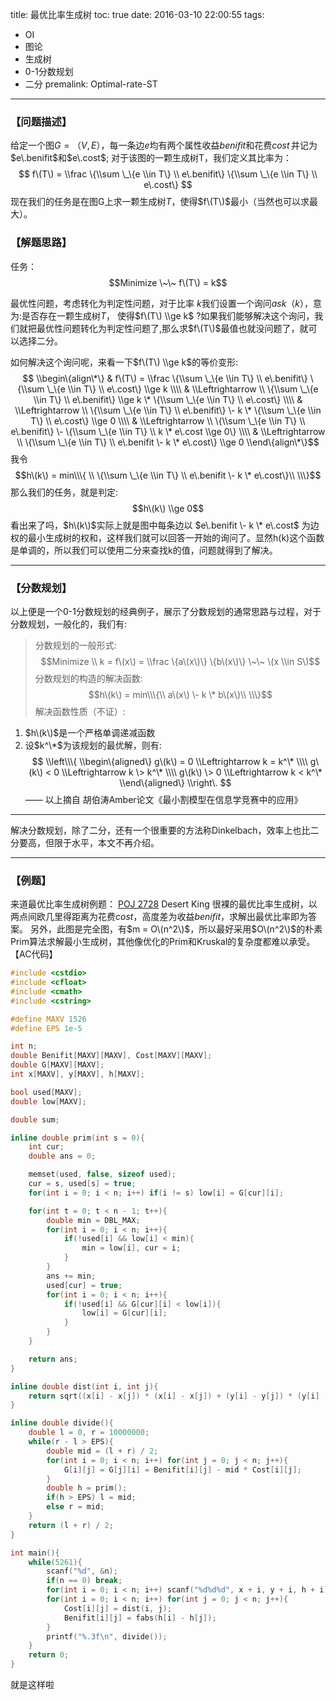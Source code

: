 title: 最优比率生成树
toc: true
date: 2016-03-10 22:00:55
tags:
  - OI
  - 图论
  - 生成树
  - 0-1分数规划
  - 二分
premalink: Optimal-rate-ST
---

### 【问题描述】
给定一个图$G = （V,E）$，每一条边$e$均有两个属性收益$benifit$和花费$cost\,$并记为$e\.benifit$和$e\.cost$;
对于该图的一颗生成树T，我们定义其比率为：
$$ f\(T\) = \\frac \{\\sum \_\{e \\in T\} \\ e\.benifit\} \{\\sum \_\{e \\in T\} \\ e\.cost\} $$
现在我们的任务是在图G上求一颗生成树$T$，使得$f\(T\)$最小（当然也可以求最大）。

<!--more-->

### 【解题思路】

任务：
$$Minimize \~\~ f\(T\) = k$$

最优性问题，考虑转化为判定性问题，对于比率 $k$我们设置一个询问$ask（k）$，意为:是否存在一颗生成树$T$， 使得$f\(T\) \\ge k$ ?如果我们能够解决这个询问，我们就把最优性问题转化为判定性问题了,那么求$f\(T\)$最值也就没问题了，就可以选择二分。

如何解决这个询问呢，来看一下$f\(T\) \\ge k$的等价变形:
 $$ \\begin\{align\*\} 
 & f\(T\) = \\frac \{\\sum \_\{e \\in T\} \\ e\.benifit\} \{\\sum \_\{e \\in T\} \\ e\.cost\} \\ge k 
 \\\\ & \\Leftrightarrow \\ \{\\sum \_\{e \\in T\} \\ e\.benifit\} \\ge k \* \{\\sum \_\{e \\in T\} \\ e\.cost\}
 \\\\ & \\Leftrightarrow \\ \{\\sum \_\{e \\in T\} \\ e\.benifit\} \- k \* \{\\sum \_\{e \\in T\} \\ e\.cost\} \\ge 0
 \\\\ & \\Leftrightarrow \\ \{\\sum \_\{e \\in T\} \\ e\.benifit\} \- \{\\sum \_\{e \\in T\} \\ k \* e\.cost \\ge 0\}
 \\\\ & \\Leftrightarrow \\ \{\\sum \_\{e \\in T\} \\ e\.benifit \- k \* e\.cost\} \\ge 0
 \\end\{align\*\}$$
 我令
 $$h\(k\) = min\\\{ \\ \{\\sum \_\{e \\in T\} \\ e\.benifit \- k \* e\.cost\}\\ \\\}$$
 那么我们的任务，就是判定:
 $$h\(k\) \\ge 0$$
 看出来了吗，$h\(k\)$实际上就是图中每条边以 $e\.benifit \- k \* e\.cost$ 为边权的最小生成树的权和，这样我们就可以回答一开始的询问了。显然h(k)这个函数是单调的，所以我们可以使用二分来查找k的值，问题就得到了解决。
 
 ---
 
### 【分数规划】
 以上便是一个0-1分数规划的经典例子，展示了分数规划的通常思路与过程，对于分数规划，一般化的，我们有:
 >分数规划的一般形式:
$$Minimize \\ k = f\(x\) = \\frac \{a\(x\)\} \{b\(x\)\} \~\~ \(x \\in S\)$$
分数规划的构造的解决函数:
$$h\(k\) = min\\\{\\ a\(x\) \- k \* b\(x\)\\ \\\}$$
解决函数性质（不证）:
1. $h\(k\)$是一个严格单调递减函数
2. 设$k^\*$为该规划的最优解，则有:
$$ \\left\\\{
\\begin\{aligned\}
g\(k\) = 0 \\Leftrightarrow k = k^\* \\\\
g\(k\) <  0 \\Leftrightarrow k \> k^\* \\\\
g\(k\) \> 0 \\Leftrightarrow k <  k^\*
\\end\{aligned\}
\\right\.
$$
—— 以上摘自 胡伯涛Amber论文《最小割模型在信息学竞赛中的应用》

---
解决分数规划，除了二分，还有一个很重要的方法称Dinkelbach，效率上也比二分要高，但限于水平，本文不再介绍。

---
### 【例题】
来道最优比率生成树例题：
[POJ 2728](http://poj.org/problem?id=2728) Desert King
很裸的最优比率生成树，以两点间欧几里得距离为花费$cost$，高度差为收益$benifit$，求解出最优比率即为答案。
另外，此图是完全图，有$m = O\(n^2\)$，所以最好采用$O\(n^2\)$的朴素Prim算法求解最小生成树，其他像优化的Prim和Kruskal的复杂度都难以承受。
【AC代码】
```c++
#include <cstdio>
#include <cfloat>
#include <cmath>
#include <cstring>

#define MAXV 1526
#define EPS 1e-5

int n;
double Benifit[MAXV][MAXV], Cost[MAXV][MAXV];
double G[MAXV][MAXV];
int x[MAXV], y[MAXV], h[MAXV];

bool used[MAXV];
double low[MAXV];

double sum;

inline double prim(int s = 0){
    int cur;
    double ans = 0;

    memset(used, false, sizeof used);
    cur = s, used[s] = true;
    for(int i = 0; i < n; i++) if(i != s) low[i] = G[cur][i];

    for(int t = 0; t < n - 1; t++){
        double min = DBL_MAX;
        for(int i = 0; i < n; i++){
            if(!used[i] && low[i] < min){
                min = low[i], cur = i;
            }
        }
        ans += min;
        used[cur] = true;
        for(int i = 0; i < n; i++){
            if(!used[i] && G[cur][i] < low[i]){
                low[i] = G[cur][i];
            }
        }
    }

    return ans;
}

inline double dist(int i, int j){
    return sqrt((x[i] - x[j]) * (x[i] - x[j]) + (y[i] - y[j]) * (y[i] - y[j]));
}

inline double divide(){
    double l = 0, r = 10000000;
    while(r - l > EPS){
        double mid = (l + r) / 2;
        for(int i = 0; i < n; i++) for(int j = 0; j < n; j++){
            G[i][j] = G[j][i] = Benifit[i][j] - mid * Cost[i][j];
        }
        double h = prim();
        if(h > EPS) l = mid;
        else r = mid;
    }
    return (l + r) / 2;
}

int main(){
    while(5261){
        scanf("%d", &n);
        if(n == 0) break;
        for(int i = 0; i < n; i++) scanf("%d%d%d", x + i, y + i, h + i);
        for(int i = 0; i < n; i++) for(int j = 0; j < n; j++){
            Cost[i][j] = dist(i, j);
            Benifit[i][j] = fabs(h[i] - h[j]);
        }
        printf("%.3f\n", divide());
    }
    return 0;
}
```
就是这样啦